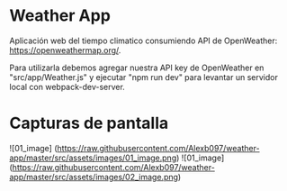 # Weather App

Aplicación web del tiempo climatico consumiendo API de OpenWeather: https://openweathermap.org/.

Para utilizarla debemos agregar nuestra API key de OpenWeather en "src/app/Weather.js" y ejecutar "npm run dev" para levantar un servidor local con webpack-dev-server.

# Capturas de pantalla

![01_image]
(https://raw.githubusercontent.com/Alexb097/weather-app/master/src/assets/images/01_image.png)
![01_image]
(https://raw.githubusercontent.com/Alexb097/weather-app/master/src/assets/images/02_image.png)

